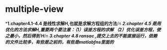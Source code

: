 # multiple-view
***1.chapter4.1-4.4  是线性求解H,也就是求解方程组的方法**/n
***2.chapter 4.5     是用优化的方法求解H,重要两个要注意：（1）误差方程的求解 （2）优化误差方程，使之最小，然后得到 H***/n
***3.chapter 4.8 ransac ,提交上去的不能直接运行，依赖的文件比较多，有些是之前的，有些是matlabfns里面的***